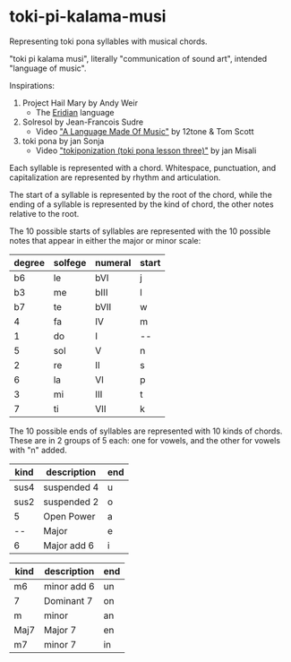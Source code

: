 # toki-pi-kalama-musi
Representing toki pona syllables with musical chords.

"toki pi kalama musi", literally "communication of sound art", intended "language of music".

Inspirations:
1. Project Hail Mary by Andy Weir
   * The [Eridian](http://www.galactanet.com/eridian/) language
2. Solresol by Jean-Francois Sudre
   * Video ["A Language Made Of Music"](https://www.youtube.com/watch?v=oyC4lLTOyL8) by 12tone & Tom Scott
3. toki pona by jan Sonja
   * Video ["tokiponization (toki pona lesson three)"](https://www.youtube.com/watch?v=oZpA_XA5FmU&list=PLuYLhuXt4HrQwIDV7FBkA8zApw0pnEJrX&index=3) by jan Misali

Each syllable is represented with a chord.
Whitespace, punctuation, and capitalization are represented by rhythm and articulation.

The start of a syllable is represented by the root of the chord,
while the ending of a syllable is represented by the kind of chord,
the other notes relative to the root.

The 10 possible starts of syllables are represented with the 10 possible notes that appear in either the major or minor scale:

 degree | solfege | numeral  | start
--------|---------|----------|-------
  b6    |   le    |   bVI    | j
  b3    |   me    |   bIII   | l
  b7    |   te    |   bVII   | w
   4    |   fa    |   IV     | m
   1    |   do    |    I     | --
   5    |   sol   |    V     | n
   2    |   re    |    II    | s
   6    |   la    |    VI    | p
   3    |   mi    |    III   | t
   7    |   ti    |    VII   | k


The 10 possible ends of syllables are represented with 10 kinds of chords. These are in 2 groups of 5 each: one for vowels, and the other for vowels with "n" added.

 kind | description | end
------|-------------|------
 sus4 | suspended 4 | u
 sus2 | suspended 2 | o
 5    | Open Power  | a
 --   | Major       | e
 6    | Major add 6 | i

 kind | description | end
------|-------------|-----
 m6   | minor add 6 | un
 7    | Dominant 7  | on
 m    | minor       | an
 Maj7 | Major 7     | en
 m7   | minor 7     | in

